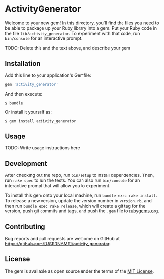 # ActivityGenerator

Welcome to your new gem! In this directory, you'll find the files you need to be able to package up your Ruby library into a gem. Put your Ruby code in the file `lib/activity_generator`. To experiment with that code, run `bin/console` for an interactive prompt.

TODO: Delete this and the text above, and describe your gem

## Installation

Add this line to your application's Gemfile:

```ruby
gem 'activity_generator'
```

And then execute:

    $ bundle

Or install it yourself as:

    $ gem install activity_generator

## Usage

TODO: Write usage instructions here

## Development

After checking out the repo, run `bin/setup` to install dependencies. Then, run `rake spec` to run the tests. You can also run `bin/console` for an interactive prompt that will allow you to experiment.

To install this gem onto your local machine, run `bundle exec rake install`. To release a new version, update the version number in `version.rb`, and then run `bundle exec rake release`, which will create a git tag for the version, push git commits and tags, and push the `.gem` file to [rubygems.org](https://rubygems.org).

## Contributing

Bug reports and pull requests are welcome on GitHub at https://github.com/[USERNAME]/activity_generator.

## License

The gem is available as open source under the terms of the [MIT License](https://opensource.org/licenses/MIT).
